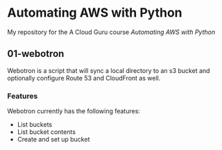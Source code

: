 # Automating AWS with Python

My repository for the A Cloud Guru course *Automating AWS with Python*

## 01-webotron

Webotron is a script that will sync a local directory to an s3 bucket and
optionally configure Route 53 and CloudFront as well.

### Features

Webotron currently has the following features:

- List buckets
- List bucket contents
- Create and set up bucket
